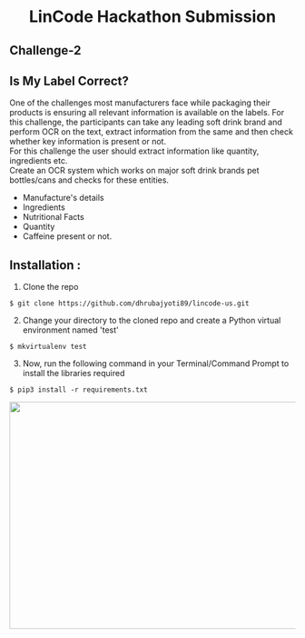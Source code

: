 <h1 align="center">LinCode Hackathon Submission</h1>

## Challenge-2

## Is My Label Correct?

One of the challenges most manufacturers face while packaging their products is ensuring all relevant information is available on the labels.
For this challenge, the participants can take any leading soft drink brand and perform OCR on the text, extract information from the same and then check whether key information is present or not. <br/>
For this challenge the user should extract information like quantity, ingredients etc.<br/>
Create an OCR system which works on major soft drink brands pet bottles/cans and checks for these entities.<br/>

- Manufacture's details
- Ingredients
- Nutritional Facts
- Quantity
- Caffeine present or not.

## Installation :

1. Clone the repo
```
$ git clone https://github.com/dhrubajyoti89/lincode-us.git
```

2. Change your directory to the cloned repo and create a Python virtual environment named 'test'
```
$ mkvirtualenv test
```

3. Now, run the following command in your Terminal/Command Prompt to install the libraries required
```
$ pip3 install -r requirements.txt
```

<p align="center"><img src="https://github.com/dhrubajyoti89/lincode-us/blob/master/Readme_images/demo.jpg" width="700" height="400"></p>

